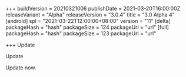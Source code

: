 +++
buildVersion = 20210321006
publishDate = 2021-03-20T16:00:00Z
releaseVariant = "Alpha"
releaseVersion = "3.0.4"
title = "3.0 Alpha 4"
[android]
spl = "2021-03-22T12:00:00+08:00"
version = "11"
[delta]
packageHash = "hash"
packageSize = 124
packageUrl = "url"
[full]
packageHash = "hash"
packageSize = 123
packageUrl = "url"

+++
Update

Update

Update now.